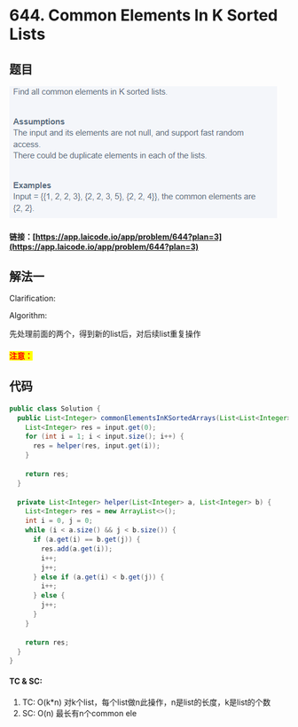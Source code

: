 # 644. Common Elements In K Sorted Lists

## 题目

![](<.gitbook/assets/image (41).png>)

#### 链接：[https://app.laicode.io/app/problem/644?plan=3](https://app.laicode.io/app/problem/644?plan=3)

## 解法一

Clarification:&#x20;

Algorithm:&#x20;

先处理前面的两个，得到新的list后，对后续list重复操作

#### <mark style="color:red;">注意：</mark>

## 代码

```java
public class Solution {
  public List<Integer> commonElementsInKSortedArrays(List<List<Integer>> input) {
    List<Integer> res = input.get(0);
    for (int i = 1; i < input.size(); i++) {
      res = helper(res, input.get(i));
    }

    return res;
  }

  private List<Integer> helper(List<Integer> a, List<Integer> b) {
    List<Integer> res = new ArrayList<>();
    int i = 0, j = 0;
    while (i < a.size() && j < b.size()) {
      if (a.get(i) == b.get(j)) {
        res.add(a.get(i));
        i++;
        j++;
      } else if (a.get(i) < b.get(j)) {
        i++;
      } else {
        j++;
      }
    }

    return res;
  }
}
```

#### TC & SC:&#x20;

1. TC: O(k\*n) 对k个list，每个list做n此操作，n是list的长度，k是list的个数
2. SC: O(n) 最长有n个common ele
